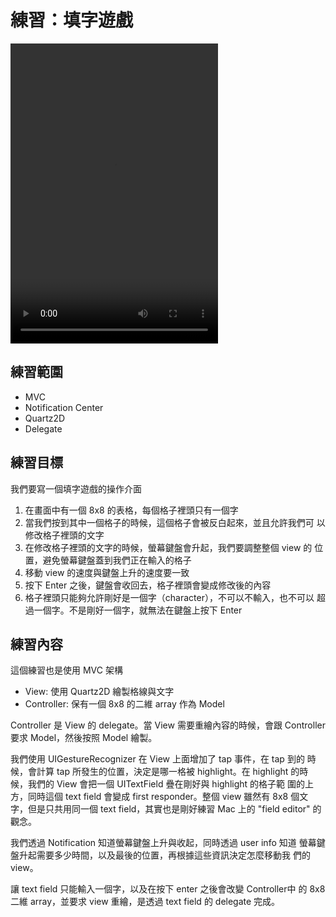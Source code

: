 # 練習：填字遊戲

<video width="332" height="480" controls>
  <source src="game.m4v" type="video/mp4">
Your browser does not support the video tag.
</video>

## 練習範圍

- MVC
- Notification Center
- Quartz2D
- Delegate

## 練習目標

我們要寫一個填字遊戲的操作介面

1. 在畫面中有一個 8x8 的表格，每個格子裡頭只有一個字
2. 當我們按到其中一個格子的時候，這個格子會被反白起來，並且允許我們可
   以修改格子裡頭的文字
3. 在修改格子裡頭的文字的時候，螢幕鍵盤會升起，我們要調整整個 view 的
   位置，避免螢幕鍵盤蓋到我們正在輸入的格子
4. 移動 view 的速度與鍵盤上升的速度要一致
5. 按下 Enter 之後，鍵盤會收回去，格子裡頭會變成修改後的內容
6. 格子裡頭只能夠允許剛好是一個字（character），不可以不輸入，也不可以
   超過一個字。不是剛好一個字，就無法在鍵盤上按下 Enter

## 練習內容

這個練習也是使用 MVC 架構

- View: 使用 Quartz2D 繪製格線與文字
- Controller: 保有一個 8x8 的二維 array 作為 Model

Controller 是 View 的 delegate。當 View 需要重繪內容的時候，會跟
Controller 要求 Model，然後按照 Model 繪製。

我們使用 UIGestureRecognizer 在 View 上面增加了 tap 事件，在 tap 到的
時候，會計算 tap 所發生的位置，決定是哪一格被 highlight。在 highlight
的時候，我們的 View 會把一個 UITextField 疊在剛好與 highlight 的格子範
圍的上方，同時這個 text field 會變成 first responder。整個 view 雖然有
8x8 個文字，但是只共用同一個 text field，其實也是剛好練習 Mac 上的
"field editor" 的觀念。

我們透過 Notification 知道螢幕鍵盤上升與收起，同時透過 user info 知道
螢幕鍵盤升起需要多少時間，以及最後的位置，再根據這些資訊決定怎麼移動我
們的 view。

讓 text field 只能輸入一個字，以及在按下 enter 之後會改變 Controller中
的 8x8 二維 array，並要求 view 重繪，是透過 text field 的 delegate 完成。
